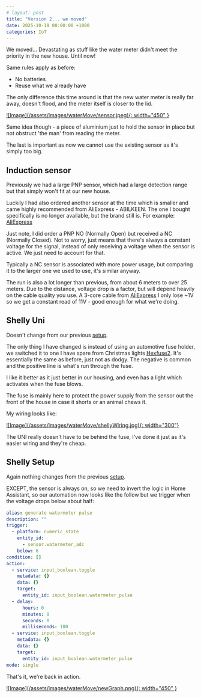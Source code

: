 ```yaml
---
# layout: post
title: "Version 2... we moved"
date: 2025-10-19 00:00:00 +1000
categories: IoT
---
```


We moved... Devastating as stuff like the water meter didn't meet the priority
in the new house. Until now!

Same rules apply as before:

- No batteries
- Reuse what we already have

The only difference this time around is that the new water meter is really far
away, doesn't flood, and the meter itself is closer to the lid.

<a href="/assets/images/waterMove/sensor.jpeg">
  ![Image](/assets/images/waterMove/sensor.jpeg){: width="450" }
</a>

Same idea though - a piece of aluminium just to hold the sensor in place
but not obstruct 'the man' from reading the meter.

The last is important as now we cannot use the existing sensor as it's simply
too big.

## Induction sensor

Previously we had a large PNP sensor, which had a large detection range but
that simply won't fit at our new house.

Luckily I had also ordered another sensor at the time which is smaller and
came highly recommended from AliExpress - ABILKEEN. The one I bought
specifically is no longer available, but the brand still is. For example:
[AliExpress](https://www.aliexpress.com/item/1005008293144678.html?spm=a2g0o.productlist.main.1.47821AJa1AJaLU&algo_pvid=b7e023d4-2bf4-4887-9b6c-559037a49209&pdp_ext_f=%7B%22order%22%3A%22-1%22%2C%22eval%22%3A%221%22%2C%22fromPage%22%3A%22search%22%7D&utparam-url=scene%3Asearch%7Cquery_from%3A%7Cx_object_id%3A1005008293144678%7C_p_origin_prod%3A)

Just note, I did order a PNP NO (Normally Open) but received a NC (Normally
Closed). Not to worry, just means that there's always a constant voltage for
the signal, instead of only receiving a voltage when the sensor is active.
We just need to account for that.

Typically a NC sensor is associated with more power usage, but comparing it to
the larger one we used to use, it's similar anyway.

The run is also a lot longer than previous, from about 6 meters to over 25
meters. Due to the distance, voltage drop is a factor, but will depend heavily
on the cable quality you use. A 3-core cable from [AliExpress](https://www.aliexpress.com/item/4000567876582.html?spm=a2g0o.order_list.order_list_main.30.699a180235hXQX)
I only lose ~1V so we get a constant read of 11V - good enough for what we're
doing.

## Shelly Uni

Doesn't change from our previous [setup](2024-07-18-monitoring-water-usage.markdown).

The only thing I have changed is instead of using an automotive fuse holder, we
switched it to one I have spare from Christmas lights [Hexfuse2](https://www.hansonelectronics.com.au/product/hexfuse2/).
It's essentially the same as before, just not as dodgy. The negative is common
and the positive line is what's run through the fuse.

I like it better as it just better in our housing, and even has a light
which activates when the fuse blows.

The fuse is mainly here to protect the power supply from the sensor out the
front of the house in case it shorts or an animal chews it.

My wiring looks like:

<a href="/assets/images/waterMove/shellyWiring.jpg">
  ![Image](/assets/images/waterMove/shellyWiring.jpg){: width="300"}
</a>

The UNI really doesn't have to be behind the fuse, I've done it just as it's
easier wiring and they're cheap.

## Shelly Setup

Again nothing changes from the previous [setup](2024-07-18-monitoring-water-usage.markdown).

EXCEPT, the sensor is always on, so we need to invert the logic in Home
Assistant, so our automation now looks like the follow but we trigger when the
voltage drops below about half:

```yaml
alias: generate watermeter pulse
description: ""
trigger:
  - platform: numeric_state
    entity_id:
      - sensor.watermeter_adc
    below: 6
condition: []
action:
  - service: input_boolean.toggle
    metadata: {}
    data: {}
    target:
      entity_id: input_boolean.watermeter_pulse
  - delay:
      hours: 0
      minutes: 0
      seconds: 0
      milliseconds: 100
  - service: input_boolean.toggle
    metadata: {}
    data: {}
    target:
      entity_id: input_boolean.watermeter_pulse
mode: single
```

That's it, we're back in action.

<a href="/assets/images/waterMove/newGraph.png">
  ![Image](/assets/images/waterMove/newGraph.png){: width="450" }
</a>
